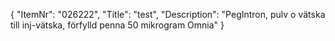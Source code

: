 {
  "ItemNr": "026222",
  "Title": "test",
  "Description": "PegIntron, pulv o vätska till inj-vätska, förfylld penna 50 mikrogram Omnia"
}